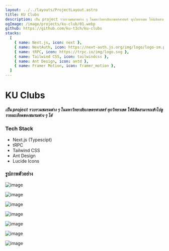 ```yaml
---
layout: ../../layouts/ProjectLayout.astro
title: KU Clubs
description: เป็น project รวบรวมชมรมต่าง ๆ ในมหาวิทยาลัยเกษตรศาสตร์ ทุกวิทยาเขต ให้นิสิตสามารถเข้าไปดูรายละเอียดของชมรมต่าง ๆ ได้
ogImage: /image/projects/ku-club/01.webp
github: https://github.com/ku-t3ch/ku-clubs
stacks:
  [
    { name: Next.js, icon: next },
    { name: NextAuth, icon: https://next-auth.js.org/img/logo/logo-sm.png },
    { name: tRPC, icon: https://trpc.io/img/logo.svg },
    { name: Tailwind CSS, icon: tailwindcss },
    { name: Ant Design, icon: antd },
    { name: Framer Motion, icon: framer_motion },
  ]
---
```


# KU Clubs

##### เป็น project รวบรวมชมรมต่าง ๆ ในมหาวิทยาลัยเกษตรศาสตร์ ทุกวิทยาเขต ให้นิสิตสามารถเข้าไปดูรายละเอียดของชมรมต่าง ๆ ได้

### Tech Stack

- Next.js (Typescipt)
- tRPC
- Tailwind CSS
- Ant Design
- Lucide Icons

### รูปภาพตัวอย่าง

![image](/image/projects/ku-club/01.webp)

![image](/image/projects/ku-club/02.webp)

![image](/image/projects/ku-club/07.webp)

![image](/image/projects/ku-club/03.webp)

![image](/image/projects/ku-club/04.webp)

![image](/image/projects/ku-club/05.webp)

![image](/image/projects/ku-club/06.webp)
